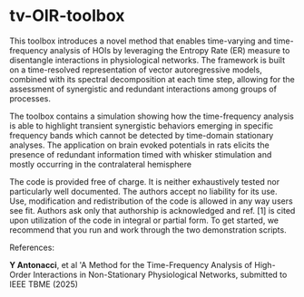 # tv-OIR-toolbox
This toolbox introduces a novel method that enables time-varying and time-frequency analysis of HOIs by leveraging the Entropy Rate (ER) measure to disentangle interactions in physiological networks. The framework is built on a time-resolved representation of vector autoregressive models, combined with its spectral decomposition at each time step, allowing for the assessment of synergistic and redundant interactions among groups of processes.

The toolbox contains a simulation showing how the time-frequency analysis is able to highlight transient synergistic behaviors emerging in specific
frequency bands which cannot be detected by time-domain stationary analyses. The application on brain evoked potentials in rats elicits the presence of redundant information timed with whisker stimulation and mostly occurring in the contralateral hemisphere

The code is provided free of charge. It is neither exhaustively tested nor particularly well documented. The authors accept no liability for its use. Use, modification and redistribution of the code is allowed in any way users see fit. Authors ask only that authorship is acknowledged and ref. [1] is cited upon utilization of the code in integral or partial form. To get started, we recommend that you run and work through the two demonstration scripts.

References:

**Y Antonacci**, et al 'A Method for the Time-Frequency Analysis of High-Order Interactions in Non-Stationary Physiological Networks, submitted to IEEE TBME (2025)
